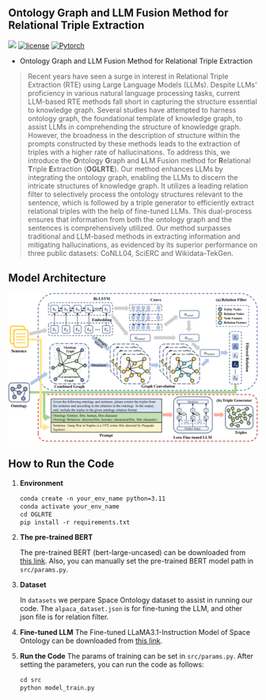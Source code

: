## Ontology Graph and LLM Fusion Method for Relational Triple Extraction
![](https://img.shields.io/badge/version-1.0.1-blue)
[![license](https://img.shields.io/github/license/mashape/apistatus.svg?maxAge=2592000)](https://github.com/zjukg/KoPA/main/LICENSE)
[![Pytorch](https://img.shields.io/badge/PyTorch-%23EE4C2C.svg?e&logo=PyTorch&logoColor=white)](https://pytorch.org/)
- Ontology Graph and LLM Fusion Method for Relational Triple Extraction
> Recent years have seen a surge in interest in Relational Triple Extraction (RTE) using Large Language Models (LLMs). Despite LLMs' proficiency in various natural language processing tasks, current LLM-based RTE methods fall short in capturing the structure essential to knowledge graph. Several studies have attempted to harness ontology graph, the foundational template of knowledge graph, to assist LLMs in comprehending the structure of knowledge graph. However, the broadness in the description of structure within the prompts constructed by these methods leads to the extraction of triples with a higher rate of hallucinations. To address this, we introduce the **O**ntology **G**raph and **L**LM Fusion method for **R**elational **T**riple **E**xtraction (**OGLRTE**). Our method enhances LLMs by integrating the ontology graph, enabling the LLMs to discern the intricate structures of knowledge graph. It utilizes a leading relation filter to selectively process the ontology structures relevant to the sentence, which is followed by a triple generator to efficiently extract relational triples with the help of fine-tuned LLMs. This dual-process ensures that information from both the ontology graph and the sentences is comprehensively utilized. Our method surpasses traditional and LLM-based methods in extracting information and mitigating hallucinations, as evidenced by its superior performance on three public datasets: CoNLL04, SciERC and Wikidata-TekGen.

## Model Architecture
![Model_architecture](figure/method.png)

## How to Run the Code
1. **Environment**

    ```shell
    conda create -n your_env_name python=3.11
    conda activate your_env_name
    cd OGLRTE
    pip install -r requirements.txt
    ```

2. **The pre-trained BERT**

    The pre-trained BERT (bert-large-uncased) can be downloaded from [this link](https://huggingface.co/google-bert/bert-large-uncased). Also, you can manually set the pre-trained BERT model path in `src/params.py`.

3. **Dataset**

    In `datasets` we perpare Space Ontology dataset to assist in running our code. The `alpaca_dataset.json` is for fine-tuning the LLM, and other json file is for relation filter.

4. **Fine-tuned LLM**
    The Fine-tuned LLaMA3.1-Instruction Model of Space Ontology can be downloaded from [this link]().

5. **Run the Code**
    The params of training can be set in `src/params.py`. After setting the parameters, you can run the code as follows:

    ```shell
    cd src
    python model_train.py
    ```